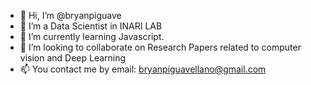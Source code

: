 - 👋 Hi, I’m @bryanpiguave
- 👀 I’m a Data Scientist in INARI LAB 
- 🌱 I’m currently learning Javascript. 
- 💞️ I’m looking to collaborate on Research Papers related to computer vision and Deep Learning
- 📫 You contact me by email: bryanpiguavellano@gmail.com

<!---
bryanpiguave/bryanpiguave is a ✨ special ✨ repository because its `README.md` (this file) appears on your GitHub profile.
You can click the Preview link to take a look at your changes.
--->
